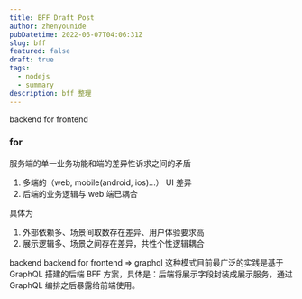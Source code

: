 ```yaml
---
title: BFF Draft Post
author: zhenyounide
pubDatetime: 2022-06-07T04:06:31Z
slug: bff
featured: false
draft: true
tags:
  - nodejs
  - summary
description: bff 整理
---
```


backend for frontend

### for

服务端的单一业务功能和端的差异性诉求之间的矛盾

1. 多端的（web, mobile(android, ios)...） UI 差异
2. 后端的业务逻辑与 web 端已耦合

具体为

1. 外部依赖多、场景间取数存在差异、用户体验要求高
2. 展示逻辑多、场景之间存在差异，共性个性逻辑耦合

backend backend for frontend => graphql
这种模式目前最广泛的实践是基于 GraphQL 搭建的后端 BFF 方案，具体是：后端将展示字段封装成展示服务，通过 GraphQL 编排之后暴露给前端使用。

